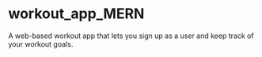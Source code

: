 # workout_app_MERN
A web-based workout app that lets you sign up as a user and keep track of your workout goals. 
